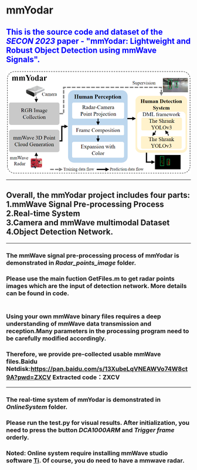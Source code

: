 # mmYodar
## <font color=Blue>This is the source code and dataset of the ***SECON 2023*** paper - "mmYodar: Lightweight and Robust Object Detection using mmWave Signals". <br></font>
![image](https://github.com/ChangYuance/mmYodar/blob/main/cover/cover.jpg)
****
## Overall, the mmYodar project includes four parts: <br> 1.mmWave Signal Pre-processing Process <br> 2.Real-time System <br> 3.Camera and mmWave multimodal Dataset <br> 4.Object Detection Network.
****
### The mmWave signal pre-processing process of mmYodar is demonstrated in *Radar_points_image* folder.<br>
### Please use the main fuction GetFiles.m to get radar points images which are the input of detection network. More details can be found in code.<br><br>
### Using your own mmWave binary files requires a deep understanding of mmWave data transmission and reception.Many parameters in the processing program need to be carefully modified accordingly.
### Therefore, we provide pre-collected usable mmWave files.Baidu Netdisk:https://pan.baidu.com/s/13XubeLqVNEAWVo74W8ct9A?pwd=ZXCV Extracted code：ZXCV
****
### The real-time system of mmYodar is demonstrated in *OnlineSystem* folder.<br>
### Please run the test.py for visual results. After initialization, you need to press the button *DCA1000ARM* and *Trigger frame* orderly. <br>
### Noted: Online system require installing mmWave studio software [Ti](link:https://www.ti.com/tool/MMWAVE-STUDIO). Of course, you do need to have a mmwave radar.
